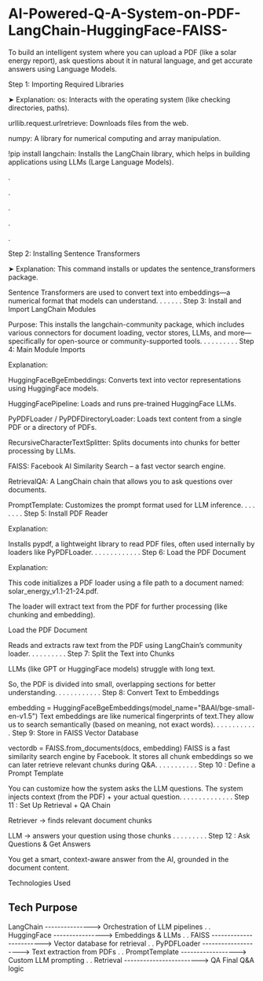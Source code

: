 # AI-Powered-Q-A-System-on-PDF-LangChain-HuggingFace-FAISS-
To build an intelligent system where you can upload a PDF (like a solar energy report), ask questions about it in natural language, and get accurate answers using Language Models.


Step 1: Importing Required Libraries

➤ Explanation:
os: Interacts with the operating system (like checking directories, paths).

urllib.request.urlretrieve: Downloads files from the web.

numpy: A library for numerical computing and array manipulation.

!pip install langchain: Installs the LangChain library, which helps in building applications using LLMs (Large Language Models).

.

.

.

.

.


Step 2: Installing Sentence Transformers

➤ Explanation:
This command installs or updates the sentence_transformers package.

Sentence Transformers are used to convert text into embeddings—a numerical format that models can understand.
.
.
.
.
.
.
Step 3: Install and Import LangChain Modules

Purpose: This installs the langchain-community package, which includes various connectors for document loading, vector stores, LLMs, and more—specifically for open-source or community-supported tools.
.
.
.
.
.
.
.
.
.
Step 4: Main Module Imports

 Explanation:

HuggingFaceBgeEmbeddings: Converts text into vector representations using HuggingFace models.

HuggingFacePipeline: Loads and runs pre-trained HuggingFace LLMs.

PyPDFLoader / PyPDFDirectoryLoader: Loads text content from a single PDF or a directory of PDFs.

RecursiveCharacterTextSplitter: Splits documents into chunks for better processing by LLMs.

FAISS: Facebook AI Similarity Search – a fast vector search engine.

RetrievalQA: A LangChain chain that allows you to ask questions over documents.

PromptTemplate: Customizes the prompt format used for LLM inference.
.
.
.
.
.
.
.
Step 5: Install PDF Reader

 Explanation:

Installs pypdf, a lightweight library to read PDF files, often used internally by loaders like PyPDFLoader.
.
.
.
.
.
.
.
.
.
.
.
.
Step 6: Load the PDF Document

 Explanation:

This code initializes a PDF loader using a file path to a document named: solar_energy_v1.1-21-24.pdf.

The loader will extract text from the PDF for further processing (like chunking and embedding).






Load the PDF Document

Reads and extracts raw text from the PDF using LangChain’s community loader.
.
.
.
.
.
.
.
.
.
Step 7: Split the Text into Chunks


LLMs (like GPT or HuggingFace models) struggle with long text.

So, the PDF is divided into small, overlapping sections for better understanding.
.
.
.
.
.
.
.
.
.
.
.
Step 8: Convert Text to Embeddings

embedding = HuggingFaceBgeEmbeddings(model_name="BAAI/bge-small-en-v1.5")
 Text embeddings are like numerical fingerprints of text.They allow us to search semantically (based on meaning, not exact words).
.
.
.
.
.
.
.
.
.
.
.
Step 9: Store in FAISS Vector Database

vectordb = FAISS.from_documents(docs, embedding)
FAISS is a fast similarity search engine by Facebook. It stores all chunk embeddings so we can later retrieve relevant chunks during Q&A.
.
.
.
.
.
.
.
.
.
.
Step 10 : Define a Prompt Template

You can customize how the system asks the LLM questions. The system injects context (from the PDF) + your actual question.
.
.
.
.
.
.
.
.
.
.
.
.
.
Step 11 : Set Up Retrieval + QA Chain

Retriever → finds relevant document chunks

LLM → answers your question using those chunks
.
.
.
.
.
.
.
.
.
Step 12 : Ask Questions & Get Answers

You get a smart, context-aware answer from the AI, grounded in the document content.





Technologies Used

## Tech	Purpose


LangChain ---------------> Orchestration of LLM pipelines
.
.
HuggingFace ----------------> Embeddings & LLMs
.
.
FAISS	------------------------> Vector database for retrieval
.
.
PyPDFLoader	--------------------> Text extraction from PDFs
.
.
PromptTemplate ------------------> Custom LLM prompting
.
.
Retrieval ------------------------> QA	Final Q&A logic











